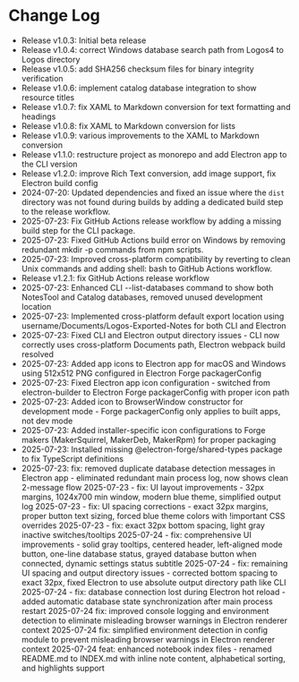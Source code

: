 # Change Log

- Release v1.0.3: Initial beta release
- Release v1.0.4: correct Windows database search path from Logos4 to Logos directory
- Release v1.0.5: add SHA256 checksum files for binary integrity verification
- Release v1.0.6: implement catalog database integration to show resource titles
- Release v1.0.7: fix XAML to Markdown conversion for text formatting and headings
- Release v1.0.8: fix XAML to Markdown conversion for lists
- Release v1.0.9: various improvements to the XAML to Markdown conversion
- Release v1.1.0: restructure project as monorepo and add Electron app to the CLI version
- Release v1.2.0: improve Rich Text conversion, add image support, fix Electron build config 
- 2024-07-20: Updated dependencies and fixed an issue where the `dist` directory was not found during builds by adding a dedicated build step to the release workflow.
- 2025-07-23: Fix GitHub Actions release workflow by adding a missing build step for the CLI package. 
- 2025-07-23: Fixed GitHub Actions build error on Windows by removing redundant mkdir -p commands from npm scripts.
- 2025-07-23: Improved cross-platform compatibility by reverting to clean Unix commands and adding shell: bash to GitHub Actions workflow.
- Release v1.2.1: fix GitHub Actions release workflow
- 2025-07-23: Enhanced CLI --list-databases command to show both NotesTool and Catalog databases, removed unused development location
- 2025-07-23: Implemented cross-platform default export location using username/Documents/Logos-Exported-Notes for both CLI and Electron
- 2025-07-23: Fixed CLI and Electron output directory issues - CLI now correctly uses cross-platform Documents path, Electron webpack build resolved
- 2025-07-23: Added app icons to Electron app for macOS and Windows using 512x512 PNG configured in Electron Forge packagerConfig
- 2025-07-23: Fixed Electron app icon configuration - switched from electron-builder to Electron Forge packagerConfig with proper icon path
- 2025-07-23: Added icon to BrowserWindow constructor for development mode - Forge packagerConfig only applies to built apps, not dev mode
- 2025-07-23: Added installer-specific icon configurations to Forge makers (MakerSquirrel, MakerDeb, MakerRpm) for proper packaging
- 2025-07-23: Installed missing @electron-forge/shared-types package to fix TypeScript definitions
- 2025-07-23: fix: removed duplicate database detection messages in Electron app - eliminated redundant main process log, now shows clean 2-message flow
2025-07-23 - fix: UI layout improvements - 32px margins, 1024x700 min window, modern blue theme, simplified output log
2025-07-23 - fix: UI spacing corrections - exact 32px margins, proper button text sizing, forced blue theme colors with !important CSS overrides
2025-07-23 - fix: exact 32px bottom spacing, light gray inactive switches/tooltips
2025-07-24 - fix: comprehensive UI improvements - solid gray tooltips, centered header, left-aligned mode button, one-line database status, grayed database button when connected, dynamic settings status subtitle
2025-07-24 - fix: remaining UI spacing and output directory issues - corrected bottom spacing to exact 32px, fixed Electron to use absolute output directory path like CLI
2025-07-24 - fix: database connection lost during Electron hot reload - added automatic database state synchronization after main process restart
2025-07-24 fix: improved console logging and environment detection to eliminate misleading browser warnings in Electron renderer context
2025-07-24 fix: simplified environment detection in config module to prevent misleading browser warnings in Electron renderer context
2025-07-24 feat: enhanced notebook index files - renamed README.md to INDEX.md with inline note content, alphabetical sorting, and highlights support